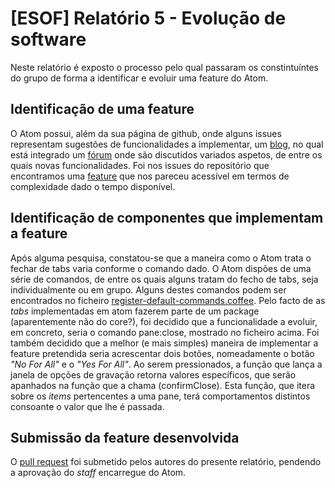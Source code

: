 # [ESOF] Relatório 5 - Evolução de software

Neste relatório é exposto o processo pelo qual passaram os constintuíntes do grupo de forma a identificar e evoluir uma feature do Atom.

## Identificação de uma feature

O Atom possui, além da sua página de github, onde alguns issues representam sugestões de funcionalidades a implementar, um [blog](https://atom.io/), no qual está integrado um [fórum](https://discuss.atom.io/) onde são discutidos variados aspetos, de entre os quais novas funcionalidades. Foi nos issues do repositório que encontramos uma [feature](https://github.com/atom/atom/issues/9957) que nos pareceu acessível em termos de complexidade dado o tempo disponível.


## Identificação de componentes que implementam a feature

Após alguma pesquisa, constatou-se que a maneira como o Atom trata o fechar de tabs varia conforme o comando dado. O Atom dispões de uma série de comandos, de entre os quais alguns tratam do fecho de tabs, seja individualmente ou em grupo. Alguns destes comandos podem ser encontrados no ficheiro [register-default-commands.coffee](https://github.com/atom/atom/blob/master/src/register-default-commands.coffee#L72). Pelo facto de as *tabs* implementadas em atom fazerem parte de um package (aparentemente não do core?), foi decidido que a funcionalidade a evoluir, em concreto, seria o comando pane:close, mostrado no ficheiro acima. Foi também decidido que a melhor (e mais simples) maneira de implementar a feature pretendida seria acrescentar dois botões, nomeadamente o botão *"No For All"* e o *"Yes For All"*. Ao serem pressionados, a função que lança a janela de opções de gravação retorna valores específicos, que serão apanhados na função que a chama (confirmClose). Esta função, que itera sobre os *items* pertencentes a uma pane, terá comportamentos distintos consoante o valor que lhe é passada.

## Submissão da feature desenvolvida

O [pull request](https://github.com/atom/atom/pull/10034) foi submetido pelos autores do presente relatório, pendendo a aprovação do *staff* encarregue do Atom.

